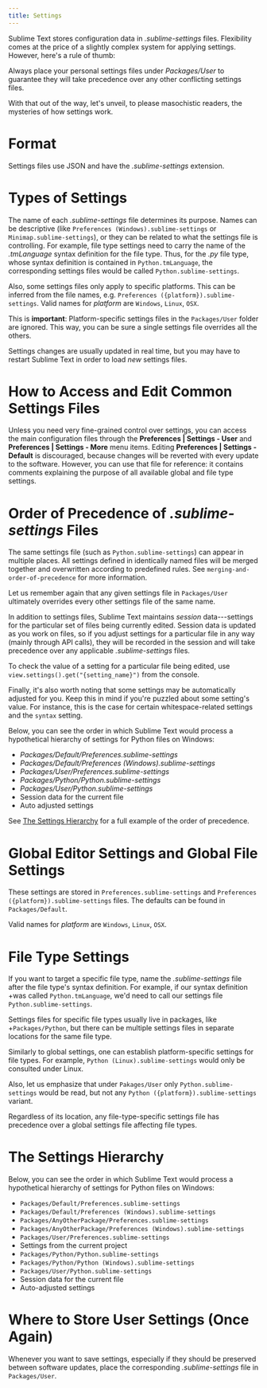 ```yaml
---
title: Settings
---
```


Sublime Text stores configuration data in *.sublime-settings* files.
Flexibility comes at the price of a slightly complex system for applying
settings. However, here's a rule of thumb:

Always place your personal settings files under *Packages/User* to
guarantee they will take precedence over any other conflicting settings
files.

With that out of the way, let's unveil, to please masochistic readers,
the mysteries of how settings work.

# Format

Settings files use JSON and have the *.sublime-settings* extension.

# Types of Settings

The name of each *.sublime-settings* file determines its purpose. Names
can be descriptive (like `Preferences (Windows).sublime-settings` or
`Minimap.sublime-settings`), or they can be related to what the settings
file is controlling. For example, file type settings need to carry the
name of the *.tmLanguage* syntax definition for the file type. Thus, for
the *.py* file type, whose syntax definition is contained in
`Python.tmLanguage`, the corresponding settings files would be called
`Python.sublime-settings`.

Also, some settings files only apply to specific platforms. This can be
inferred from the file names, e.g. `Preferences
({platform}).sublime-settings`. Valid names for *platform* are
`Windows`, `Linux`, `OSX`.

This is **important**: Platform-specific settings files in the
`Packages/User` folder are ignored. This way, you can be sure a single
settings file overrides all the others.

Settings changes are usually updated in real time, but you may have to
restart Sublime Text in order to load *new* settings files.

# How to Access and Edit Common Settings Files

Unless you need very fine-grained control over settings, you can access
the main configuration files through the **Preferences | Settings -
User** and **Preferences | Settings - More** menu items. Editing
**Preferences | Settings - Default** is discouraged, because changes
will be reverted with every update to the software. However, you can use
that file for reference: it contains comments explaining the purpose of
all available global and file type settings.

# Order of Precedence of *.sublime-settings* Files

The same settings file (such as `Python.sublime-settings`) can appear in
multiple places. All settings defined in identically named files will be
merged together and overwritten according to predefined rules. See
`merging-and-order-of-precedence` for more information.

Let us remember again that any given settings file in `Packages/User`
ultimately overrides every other settings file of the same name.

In addition to settings files, Sublime Text maintains *session*
data---settings for the particular set of files being currently edited.
Session data is updated as you work on files, so if you adjust settings
for a particular file in any way (mainly through API calls), they will
be recorded in the session and will take precedence over any applicable
*.sublime-settings* files.

To check the value of a setting for a particular file being edited, use
`view.settings().get("{setting_name}")` from the console.

Finally, it's also worth noting that some settings may be automatically
adjusted for you. Keep this in mind if you're puzzled about some
setting's value. For instance, this is the case for certain
whitespace-related settings and the `syntax` setting.

Below, you can see the order in which Sublime Text would process a
hypothetical hierarchy of settings for Python files on Windows:

  - *Packages/Default/Preferences.sublime-settings*
  - *Packages/Default/Preferences (Windows).sublime-settings*
  - *Packages/User/Preferences.sublime-settings*
  - *Packages/Python/Python.sublime-settings*
  - *Packages/User/Python.sublime-settings*
  - Session data for the current file
  - Auto adjusted settings

See [The Settings Hierarchy]() for a full example of the order of
precedence.

# Global Editor Settings and Global File Settings

These settings are stored in `Preferences.sublime-settings` and
`Preferences ({platform}).sublime-settings` files. The defaults can be
found in `Packages/Default`.

Valid names for *platform* are `Windows`, `Linux`, `OSX`.

# File Type Settings

If you want to target a specific file type, name the *.sublime-settings*
file after the file type's syntax definition. For example, if our syntax
definition +was called `Python.tmLanguage`, we'd need to call our
settings file `Python.sublime-settings`.

Settings files for specific file types usually live in packages, like
+`Packages/Python`, but there can be multiple settings files in separate
locations for the same file type.

Similarly to global settings, one can establish platform-specific
settings for file types. For example, `Python (Linux).sublime-settings`
would only be consulted under Linux.

Also, let us emphasize that under `Pakages/User` only
`Python.sublime-settings` would be read, but not any `Python
({platform}).sublime-settings` variant.

Regardless of its location, any file-type-specific settings file has
precedence over a global settings file affecting file types.

# The Settings Hierarchy

Below, you can see the order in which Sublime Text would process a
hypothetical hierarchy of settings for Python files on Windows:

  - `Packages/Default/Preferences.sublime-settings`
  - `Packages/Default/Preferences (Windows).sublime-settings`
  - `Packages/AnyOtherPackage/Preferences.sublime-settings`
  - `Packages/AnyOtherPackage/Preferences (Windows).sublime-settings`
  - `Packages/User/Preferences.sublime-settings`
  - Settings from the current project
  - `Packages/Python/Python.sublime-settings`
  - `Packages/Python/Python (Windows).sublime-settings`
  - `Packages/User/Python.sublime-settings`
  - Session data for the current file
  - Auto-adjusted settings

# Where to Store User Settings (Once Again)

Whenever you want to save settings, especially if they should be
preserved between software updates, place the corresponding
*.sublime-settings* file in `Packages/User`.